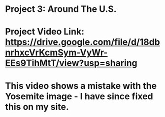 # Project 3: Around The U.S.

# Project Video Link: https://drive.google.com/file/d/18dbnrhxcVrKcmSym-VyWr-EEs9TihMtT/view?usp=sharing

# This video shows a mistake with the Yosemite image - I have since fixed this on my site.
